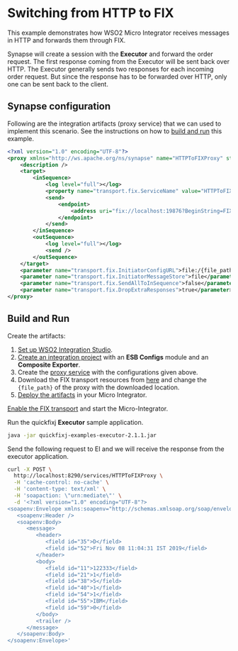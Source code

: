 # Switching from HTTP to FIX

This example demonstrates how WSO2 Micro Integrator receives messages in HTTP and forwards them through FIX.

Synapse will create a session with the **Executor** and forward the order request. The first response coming from the Executor will be sent back over HTTP. The Executor generally sends two responses for each incoming order request. But since the response has to be forwarded over HTTP, only one can be sent back to the client.

## Synapse configuration

Following are the integration artifacts (proxy service) that we can used to implement this scenario. See the instructions on how to [build and run](#build-and-run) this example.

```xml
<?xml version="1.0" encoding="UTF-8"?>
<proxy xmlns="http://ws.apache.org/ns/synapse" name="HTTPToFIXProxy" startOnLoad="true">
    <description />
    <target>
        <inSequence>
            <log level="full"></log>
            <property name="transport.fix.ServiceName" value="HTTPToFIXProxy" scope="axis2-client" />
            <send>
                <endpoint>
                    <address uri="fix://localhost:19876?BeginString=FIX.4.0&amp;SenderCompID=SYNAPSE&amp;TargetCompID=EXEC" />
                </endpoint>
            </send>
        </inSequence>
        <outSequence>
            <log level="full"></log>
            <send />
        </outSequence>
    </target>
    <parameter name="transport.fix.InitiatorConfigURL">file:/{file_path}/synapse-sender.cfg</parameter>
    <parameter name="transport.fix.InitiatorMessageStore">file</parameter>
    <parameter name="transport.fix.SendAllToInSequence">false</parameter>
    <parameter name="transport.fix.DropExtraResponses">true</parameter>
</proxy>
```

## Build and Run

Create the artifacts:

1. [Set up WSO2 Integration Studio]({{base_path}}/integrate/develop/installing-wso2-integration-studio).
2. [Create an integration project]({{base_path}}/integrate/develop/create-integration-project) with an <b>ESB Configs</b> module and an <b>Composite Exporter</b>.
3. Create the [proxy service]({{base_path}}/integrate/develop/creating-artifacts/creating-a-proxy-service) with the configurations given above.
4. Download the FIX transport resources from [here](https://github.com/wso2-docs/WSO2_EI/tree/master/FIX-transport-resources) and change the `{file_path}` of the proxy with the downloaded location. 
5. [Deploy the artifacts]({{base_path}}/integrate/develop/deploy-artifacts) in your Micro Integrator.

[Enable the FIX transport](../../../../setup/transport_configurations/configuring-transports/#configuring-the-fix-transport) and start the Micro-Integrator.

Run the quickfixj **Executor** sample application.

```bash
java -jar quickfixj-examples-executor-2.1.1.jar
```

Send the following request to EI and we will receive the response from the executor application.

```bash
curl -X POST \
  http://localhost:8290/services/HTTPToFIXProxy \
  -H 'cache-control: no-cache' \
  -H 'content-type: text/xml' \
  -H 'soapaction: \"urn:mediate\"' \
  -d '<?xml version="1.0" encoding="UTF-8"?>
<soapenv:Envelope xmlns:soapenv="http://schemas.xmlsoap.org/soap/envelope/">
   <soapenv:Header />
   <soapenv:Body>
      <message>
         <header>
            <field id="35">D</field>
            <field id="52">Fri Nov 08 11:04:31 IST 2019</field>
         </header>
         <body>
            <field id="11">122333</field>
            <field id="21">1</field>
            <field id="38">5</field>
            <field id="40">1</field>
            <field id="54">1</field>
            <field id="55">IBM</field>
            <field id="59">0</field>
         </body>
         <trailer />
      </message>
   </soapenv:Body>
</soapenv:Envelope>'
```